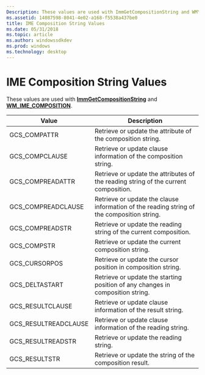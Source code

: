 ```yaml
---
Description: These values are used with ImmGetCompositionString and WM\_IME\_COMPOSITION.
ms.assetid: 14087598-8041-4e02-a168-f5538a437be0
title: IME Composition String Values
ms.date: 05/31/2018
ms.topic: article
ms.author: windowssdkdev
ms.prod: windows
ms.technology: desktop
---
```


# IME Composition String Values

These values are used with [**ImmGetCompositionString**](/windows/win32/Imm/nf-imm-immgetcompositionstringa?branch=master) and [**WM\_IME\_COMPOSITION**](wm-ime-composition.md).



| Value                 | Description                                                                                |
|-----------------------|--------------------------------------------------------------------------------------------|
| GCS\_COMPATTR         | Retrieve or update the attribute of the composition string.                                |
| GCS\_COMPCLAUSE       | Retrieve or update clause information of the composition string.                           |
| GCS\_COMPREADATTR     | Retrieve or update the attributes of the reading string of the current composition.        |
| GCS\_COMPREADCLAUSE   | Retrieve or update the clause information of the reading string of the composition string. |
| GCS\_COMPREADSTR      | Retrieve or update the reading string of the current composition.                          |
| GCS\_COMPSTR          | Retrieve or update the current composition string.                                         |
| GCS\_CURSORPOS        | Retrieve or update the cursor position in composition string.                              |
| GCS\_DELTASTART       | Retrieve or update the starting position of any changes in composition string.             |
| GCS\_RESULTCLAUSE     | Retrieve or update clause information of the result string.                                |
| GCS\_RESULTREADCLAUSE | Retrieve or update clause information of the reading string.                               |
| GCS\_RESULTREADSTR    | Retrieve or update the reading string.                                                     |
| GCS\_RESULTSTR        | Retrieve or update the string of the composition result.                                   |



 

 

 



